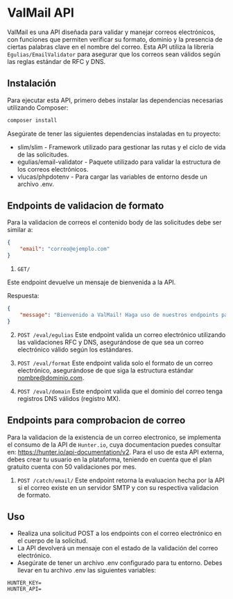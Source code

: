 # ValMail API

ValMail es una API diseñada para validar y manejar correos electrónicos, con funciones que permiten verificar su formato, dominio y la presencia de ciertas palabras clave en el nombre del correo. Esta API utiliza la librería `Egulias/EmailValidator` para asegurar que los correos sean válidos según las reglas estándar de RFC y DNS.

## Instalación

Para ejecutar esta API, primero debes instalar las dependencias necesarias utilizando Composer:

```bash
composer install
```

Asegúrate de tener las siguientes dependencias instaladas en tu proyecto:

- slim/slim - Framework utilizado para gestionar las rutas y el ciclo de vida de las solicitudes.
- egulias/email-validator - Paquete utilizado para validar la estructura de los correos electrónicos.
- vlucas/phpdotenv - Para cargar las variables de entorno desde un archivo .env.

## Endpoints de validacion de formato

Para la validacion de correos el contenido body de las solicitudes debe ser similar a:
```json
{
    "email": "correo@ejemplo.com"
}
```

1. `GET/`

Este endpoint devuelve un mensaje de bienvenida a la API.

Respuesta:
```json
{
    "message": "Bienvenido a ValMail! Haga uso de nuestros endpoints para la validación y manejo de correos electrónicos :D"
}
```

2. `POST /eval/egulias`
Este endpoint valida un correo electrónico utilizando las validaciones RFC y DNS, asegurándose de que sea un correo electrónico válido según los estándares.

3. `POST /eval/format`
Este endpoint valida solo el formato de un correo electrónico, asegurándose de que siga la estructura estándar nombre@dominio.com.

4. `POST /eval/domain`
Este endpoint valida que el dominio del correo tenga registros DNS válidos (registro MX).

## Endpoints para comprobacion de correo

Para la validacion de la existencia de un correo electronico, se implementa el consumo de la API de `Hunter.io`, cuya documentacion puedes consultar en: https://hunter.io/api-documentation/v2.
Para el uso de esta API externa, debes crear tu usuario en la plataforma, teniendo en cuenta que el plan gratuito cuenta con 50 validaciones por mes.

1. `POST /catch/email/`
Este endpoint retorna la evaluacion hecha por la API si el correo existe en un servidor SMTP y con su respectiva validacion de formato.

## Uso

- Realiza una solicitud POST a los endpoints con el correo electrónico en el cuerpo de la solicitud.
- La API devolverá un mensaje con el estado de la validación del correo electrónico.
- Asegúrate de tener un archivo .env configurado para tu entorno. Debes llevar en tu archivo .env las siguientes variables:
```.env
HUNTER_KEY=
HUNTER_API=
```